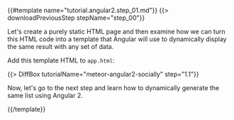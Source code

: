 {{#template name="tutorial.angular2.step_01.md"}}
{{> downloadPreviousStep stepName="step_00"}}

Let's create a purely static HTML page and then examine how we can turn this HTML code into a template that Angular will use to dynamically display the same result with any set of data.

Add this template HTML to `app.html`:

{{> DiffBox tutorialName="meteor-angular2-socially" step="1.1"}}

Now, let's go to the next step and learn how to dynamically generate the same list using Angular 2.

{{/template}}
